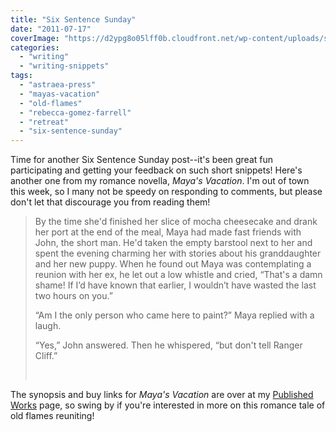 ```yaml
---
title: "Six Sentence Sunday"
date: "2011-07-17"
coverImage: "https://d2ypg8o05lff0b.cloudfront.net/wp-content/uploads/sites/3/2012/05/Mayas-Vacation-300-x-450.jpg"
categories:
  - "writing"
  - "writing-snippets"
tags:
  - "astraea-press"
  - "mayas-vacation"
  - "old-flames"
  - "rebecca-gomez-farrell"
  - "retreat"
  - "six-sentence-sunday"
---
```


Time for another Six Sentence Sunday post--it's been great fun participating and getting your feedback on such short snippets! Here's another one from my romance novella, _Maya's Vacation_. I'm out of town this week, so I many not be speedy on responding to comments, but please don't let that discourage you from reading them!

> By the time she'd finished her slice of mocha cheesecake and drank her port at the end of the meal, Maya had made fast friends with John, the short man. He'd taken the empty barstool next to her and spent the evening charming her with stories about his granddaughter and her new puppy. When he found out Maya was contemplating a reunion with her ex, he let out a low whistle and cried, “That's a damn shame! If I’d have known that earlier, I wouldn’t have wasted the last two hours on you.”
>
> “Am I the only person who came here to paint?” Maya replied with a laugh.
>
> “Yes,” John answered. Then he whispered, “but don't tell Ranger Cliff.”
>
>  

The synopsis and buy links for _Maya's Vacation_ are over at my [Published Works](/?page_id=2462 "Published Works") page, so swing by if you're interested in more on this romance tale of old flames reuniting!
